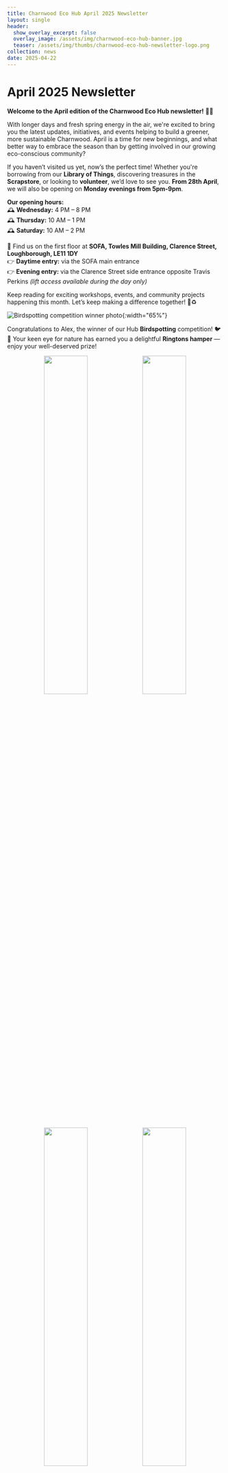 ```yaml
---
title: Charnwood Eco Hub April 2025 Newsletter
layout: single
header:
  show_overlay_excerpt: false
  overlay_image: /assets/img/charnwood-eco-hub-banner.jpg
  teaser: /assets/img/thumbs/charnwood-eco-hub-newsletter-logo.png
collection: news
date: 2025-04-22
---
```

# April 2025 Newsletter

**Welcome to the April edition of the Charnwood Eco Hub newsletter!** 🌿🌞

With longer days and fresh spring energy in the air, we're excited to bring you the latest updates, initiatives, and events helping to build a greener, more sustainable Charnwood. April is a time for new beginnings, and what better way to embrace the season than by getting involved in our growing eco-conscious community?

If you haven’t visited us yet, now’s the perfect time! Whether you're borrowing from our **Library of Things**, discovering treasures in the **Scrapstore**, or looking to **volunteer**, we’d love to see you. **From 28th April**, we will also be opening on **Monday evenings from 5pm-9pm**.

**Our opening hours:**<br/>
🕰 **Wednesday:** 4 PM – 8 PM<br/>
🕰 **Thursday:** 10 AM – 1 PM<br/>
🕰 **Saturday:** 10 AM – 2 PM

📍 Find us on the first floor at **SOFA, Towles Mill Building, Clarence Street, Loughborough, LE11 1DY**<br/>
👉 **Daytime entry:** via the SOFA main entrance<br/>
👉 **Evening entry:** via the Clarence Street side entrance opposite Travis Perkins _(lift access available during the day only)_

Keep reading for exciting workshops, events, and community projects happening this month. Let’s keep making a difference together! 💚♻️

![Birdspotting competition winner photo](/assets/img/birdspotting-competition-winner-april2025.jpg){:width="65%"}

Congratulations to Alex, the winner of our Hub **Birdspotting** competition! 🐦🎉 Your keen eye for nature has earned you a delightful **Ringtons hamper** — enjoy your well-deserved prize!

<p float="left" align="middle" width="100%">
  <a target="_blank" href="https://pay.sumup.com/b2c/QBBQK1RH"><img src="/assets/img/upholstery-workshop-april2025.png" width="45%" /></a>
  <a target="_blank" href="https://pay.sumup.com/b2c/Q45L007H"><img src="/assets/img/neurographic-art-workshop-may2025.png" width="45%" /></a>
</p><br/>

<p float="left" align="middle" width="100%">
  <a target="_blank" href="https://pay.sumup.com/b2c/QSUXNBKR"><img src="/assets/img/origami-butterfly-workshop-may2025.png" width="45%" /></a>
  <img src="/assets/img/workshop-macrame-graphic.jpg" width="45%" />
</p>

# Announcing our new workshops!

Exciting news from the Eco Hub! Our new workshops are kicking off this month, will run on the 2nd and 4th Saturday of every month, and we’d love for you to join us. On Saturday April 26th, we’re offering a beginners upholstery workshop with Dai, where you can learn the basics of this handy craft. Then on Saturday 10th May Amanda will be showing you how to create relaxing neurographic art, and on Saturday 23rd May Emma will be making beautiful origami fabric scrap butterflies. These workshops are a great way to get creative and make something special. For more details and to sign up, visit [our workshops page](/workshops-and-events). We can’t wait to see you there!


[![Plus size clothes swap poster](/assets/img/clothes-swap-april2025.png)](https://pay.sumup.com/b2c/QOPDM899)

We're running a Plus Size Clothes Swap in the Hub on Sunday 27th April from 11am-2pm. All genders welcome, suitable for size 16/XL+, and tickets are on a pay as you feel basis (suggested donations of between £2-£5).  You can book your tickets [here](https://pay.sumup.com/b2c/QOPDM899).


![Refill station](/assets/img/refill-station-poster.png){:width="65%"}

# Coming soon!

We’re thrilled to announce the opening of our new refill station at the Eco Hub on **Saturday, May 10th**! This is a fantastic way to reduce waste and stock up on your everyday essentials without the plastic. From cleaning products to toiletries, we’ll have a variety of items available for you to refill in your own containers, or you can purchase a reusable glass bottle from the shop. Join us on opening day to learn more about how you can make more sustainable choices in your daily routine. We can’t wait to see you there and help you make the switch to zero-waste living!


![Charnwood Sustainability Fair 2025](/assets/img/sustainability-fair-2025.png)

# Applications Open!

Planning ahead for a greener future? We’re pleased to announce that **applications are now open** for the [2025 Charnwood Sustainability Fair](https://gmail.us11.list-manage.com/track/click?u=54cfa145208e9a91ed062e7fe&id=739a80f867&e=06147145aa) and [Christmas Eco Market](https://docs.google.com/forms/d/e/1FAIpQLScOnixsXCaTQi6aUzWThlsTVjvCh1xpZRYlii4ZOCovUMmHeQ/viewform)!

These much-anticipated events are perfect opportunities for local businesses, organisations, and artisans to showcase their sustainable products and  and eco-friendly services, and their knowledge and projects. The Sustainability Fair will take place in Autumn 2025, highlighting green initiatives and fostering community collaboration, and the Christmas Eco Market will take place in November.

Don’t miss your chance to be part of these inspiring events!


![Charnwood Eco Hub Directors photo](/assets/img/sarah-emma-and-clive.jpg)

We're delighted to have been nominated for Leicestershire County Council Net Zero Heroes scheme, and proud to be in such illustrious company as our friends at Mountsorrel's The FixitGroup23! Thank you to everyone who is helping us by joining the Scrapstore or Library of Things, and helping to promote a circular economy and reduce consumption in Charnwood. You can read our nomination or nominate your own Net Zero Heros [here](https://www.leicestershire.gov.uk/environment-and-planning/net-zero/nominate-your-net-zero-heroes).


![Carbon Literacy graphic](/assets/img/carbon-literacy-infographic.jpg){:width="65%"}

Carbon Literacy is a day’s worth of accredited learning about climate change – it’s causes, impacts and solutions.  This course has been created specifically for community leaders in the following sectors:

* Voluntary
* Community
* Social enterprise

It is suitable for anyone involved in an organisation in Leicester, Leicestershire & Rutland.

It will empower you to set and achieve sustainability goals and to drive effective, tangible and positive changes within your community.  You will leave with a personalised plan of action to implement, both by yourself and through collaborative efforts in your community.

Topics covered include:

* How climate change is impacting on communities and what you can do about it in your role as a community leader
* The science of climate change
* Climate justice and climate impacts
* Carbon footprints and how your church can cut theirs
* The co-benefits of tackling climate change
* What do we do with climate anxiety and grief?
* How we can best communicate about climate change with others, especially in our communities.

This course is in person at VAL in Leicester and is funded by the Universities Partnership and De Montfort University. Lunch will be included.

For an online version of this course go [here](https://www.eventbrite.co.uk/e/carbon-literacy-for-community-leaders-leicester-leicestershire-rutland-tickets-1312774526949). 


![Eco Hub volunteer social photo](/assets/img/eco-hub-volunteers-social-photo-april2025.jpg){:width="65%"}

# Join the Charnwood Eco Hub Volunteer Team

Are you passionate about sustainability and making a difference in your community? The Charnwood Eco Hub is looking for enthusiastic volunteers to help us bring our vision of a greener future to life!

From supporting events and workshops to maintaining our community spaces and sharing eco-friendly practices, there’s something for everyone to get involved in. Volunteering is a fantastic way to meet like-minded people, develop new skills, and contribute to meaningful change.

No experience is needed—just a can-do attitude and a love for the environment.

Interested? [Email us](mailto:info@charnwoodecohub.org) to sign up or learn more. We’d love to have you on the team!


# Coming up

## MAY

**Our Food System is Broken:  the Case for Citizen Food Growing in Urban Spaces**<br/>
Incredible Edible/Barrow Greener Living<br/>
Bishop Beveridge Hall, Barrow on Soar<br/>
_Thursday 1st May 2025, 7.30pm to 9pm.  Admission £2._

**Free Carbon Literacy for Community Leaders**<br/>
VAL Offices, 9 Newarke Street, Leicester, LE1 5SN<br/>
_Wednesday 7th May, 9.30am-4.30pm_

**Nigel Temple talk on Bees**<br/>
Incredible Edible (email [ediblelboro@gmail.com](mailto:ediblelboro@gmail.com) to book)<br/>
Fearon Hall, Loughborough<br/>
_Thursday 8th May 2025, 7.30pm to 9pm._

**Repair Cafe**<br/>
Woodhouse Eaves Plastic Free<br/>
Woodhouse Eaves Youth & Community Hall<br/>
_Saturday 10th May, 9.30am-12.30pm_

**Neurographic Art Workshop**<br/>
Charnwood Eco Hub<br/>
_Saturday 10th May, 11am-1pm_

**The Fixit Group23 Repair Cafe**<br/>
Mountsorrel Memorial Centre<br/>
_Sunday 11th May, 10am-1pm_

**Origami Fabric Butterfly Workshop**<br/>
Charnwood Eco Hub<br/>
_Saturday 23rd May 11am-1pm_

**Transition Loughborough Repair Cafe**<br/>
Fearon Hall, Rectory Rd, Loughborough<br/>
_Saturday 31st May, 9.30am-12.00pm_


![Where to find us](/assets/img/where-to-find-us.jpg)

# Where to find us

{% include where-to-find-us.html %}

[Donate to Charnwood Eco Hub](https://www.paypal.com/donate/?hosted_button_id=V54MWPK2EZGPY){: .btn .btn--success}


